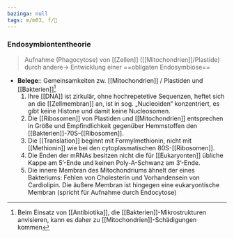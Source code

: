 ```yaml
---
bazinga: null
tags: m/m03, f/🧪
---
```

### Endosymbiontentheorie 
> Aufnahme (Phagocytose) von [[Zellen]] ([[Mitochondrien]]/Plastide) durch andere→ Entwicklung einer ==obligaten Endosymbiose==

- **Belege**:: Gemeinsamkeiten zw. [[Mitochondrien]] / Plastiden und [[Bakterien]][^1]
	1.	Ihre [[DNA]] ist zirkulär, ohne hochrepetetive Sequenzen, heftet sich an die [[Zellmembran]] an, ist in sog. „Nucleoiden“ konzentriert, es gibt keine Histone und damit keine Nucleosomen.
	2.	Die [[Ribosomen]] von Plastiden und [[Mitochondrien]] entsprechen in Größe und Empfindlichkeit gegenüber Hemmstoffen den [[Bakterien]]-70S–[[Ribosomen]].
	3.	Die [[Translation]] beginnt mit Formylmethionin, nicht mit [[Methionin]] wie bei den cytoplasmatischen 80S-[[Ribosomen]].
	4.	Die Enden der mRNAs besitzen nicht die für [[Eukaryonten]] übliche Kappe am 5’-Ende und keinen Poly-A-Schwanz am 3’-Ende. 
	5.	Die innere Membran des Mitochondriums ähnelt der eines Bakteriums: Fehlen von Cholesterin und Vorhandensein von Cardiolipin. Die äußere Membran ist hingegen eine eukaryontische Membran (spricht für Aufnahme durch Endocytose) 

[^1]: Beim Einsatz von [[Antibiotika]], die [[Bakterien]]-Mikrostrukturen anvisieren, kann es daher zu [[Mitochondrien]]-Schädigungen kommen